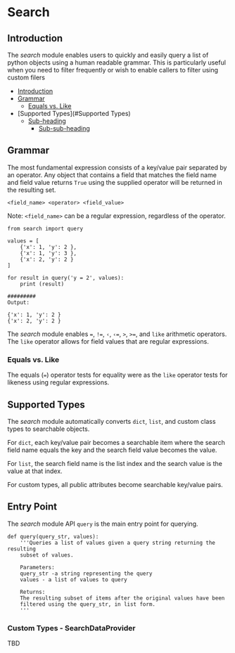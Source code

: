 Search
======

## Introduction

The _search_ module enables users to quickly and easily query a list of python objects using a human readable grammar.  This is particularly useful when you need to filter frequently or wish to enable callers to filter using custom filers

- [Introduction](#introduction)
- [Grammar](#grammar)
  * [Equals vs. Like](#sub-heading-1)
- [Supported Types](#Supported Types)
  * [Sub-heading](#sub-heading-2)
    + [Sub-sub-heading](#sub-sub-heading-2)

## Grammar

The most fundamental expression consists of a key/value pair separated by an operator.  Any object that contains a field that matches the field name and field value returns `True` using the supplied operator will be returned in the resulting set. 

```<field_name> <operator> <field_value>```

Note: `<field_name>` can be a regular expression, regardless of the operator.

```
from search import query

values = [
    {'x': 1, 'y': 2 },
    {'x': 1, 'y': 3 },
    {'x': 2, 'y': 2 }
]

for result in query('y = 2', values):
    print (result)

#########
Output:

{'x': 1, 'y': 2 }
{'x': 2, 'y': 2 }
```

The _search_ module enables `=`, `!=`, `‹`, `‹=`, `>`, `>=`, and `like` arithmetic operators.  The `like` operator allows for field values that are regular expressions.

### Equals vs. Like
The equals (`=`) operator tests for equality were as the `like` operator tests for likeness using regular expressions.


## Supported Types

The _search_ module automatically converts `dict`, `list`, and custom class types to searchable objects.  

For `dict`, each key/value pair becomes a searchable item where the search field name equals the key and the search field value becomes the value.

For `list`, the search field name is the list index and the search value is the value at that index.

For custom types, all public attributes become searchable key/value pairs.


## Entry Point

The _search_ module API `query` is the main entry point for querying.

```
def query(query_str, values):
    '''Queries a list of values given a query string returning the resulting 
    subset of values.
    
    Parameters:
    query_str -a string representing the query 
    values - a list of values to query
    
    Returns: 
    The resulting subset of items after the original values have been 
    filtered using the query_str, in list form.
    '''
```


### Custom Types - SearchDataProvider

TBD